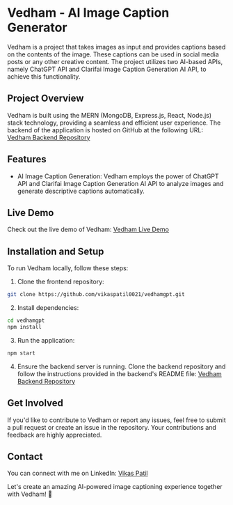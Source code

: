# Vedham - AI Image Caption Generator

Vedham is a project that takes images as input and provides captions based on the contents of the image. These captions can be used in social media posts or any other creative content. The project utilizes two AI-based APIs, namely ChatGPT API and Clarifai Image Caption Generation AI API, to achieve this functionality.

## Project Overview

Vedham is built using the MERN (MongoDB, Express.js, React, Node.js) stack technology, providing a seamless and efficient user experience. The backend of the application is hosted on GitHub at the following URL: [Vedham Backend Repository](https://github.com/vikaspatil0021/vedhamgpt-backend)

## Features

- AI Image Caption Generation: Vedham employs the power of ChatGPT API and Clarifai Image Caption Generation AI API to analyze images and generate descriptive captions automatically.

## Live Demo

Check out the live demo of Vedham: [Vedham Live Demo](https://vedhamgpt.vercel.app/)

## Installation and Setup

To run Vedham locally, follow these steps:

1. Clone the frontend repository:

```bash
git clone https://github.com/vikaspatil0021/vedhamgpt.git
```

2. Install dependencies:

```bash
cd vedhamgpt
npm install
```

3. Run the application:

```bash
npm start
```

4. Ensure the backend server is running. Clone the backend repository and follow the instructions provided in the backend's README file: [Vedham Backend Repository](https://github.com/vikaspatil0021/vedhamgpt-backend)

## Get Involved

If you'd like to contribute to Vedham or report any issues, feel free to submit a pull request or create an issue in the repository. Your contributions and feedback are highly appreciated.

## Contact

You can connect with me on LinkedIn: [Vikas Patil](https://www.linkedin.com/in/vikaspatil0021)

Let's create an amazing AI-powered image captioning experience together with Vedham! 🚀